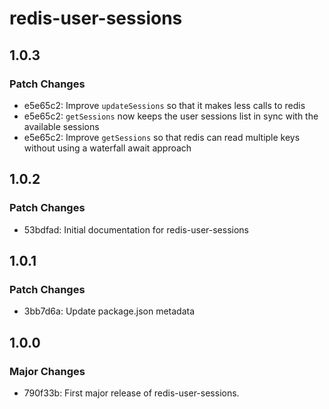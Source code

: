 # redis-user-sessions

## 1.0.3

### Patch Changes

- e5e65c2: Improve `updateSessions` so that it makes less calls to redis
- e5e65c2: `getSessions` now keeps the user sessions list in sync with the available sessions
- e5e65c2: Improve `getSessions` so that redis can read multiple keys without using a waterfall await approach

## 1.0.2

### Patch Changes

- 53bdfad: Initial documentation for redis-user-sessions

## 1.0.1

### Patch Changes

- 3bb7d6a: Update package.json metadata

## 1.0.0

### Major Changes

- 790f33b: First major release of redis-user-sessions.

